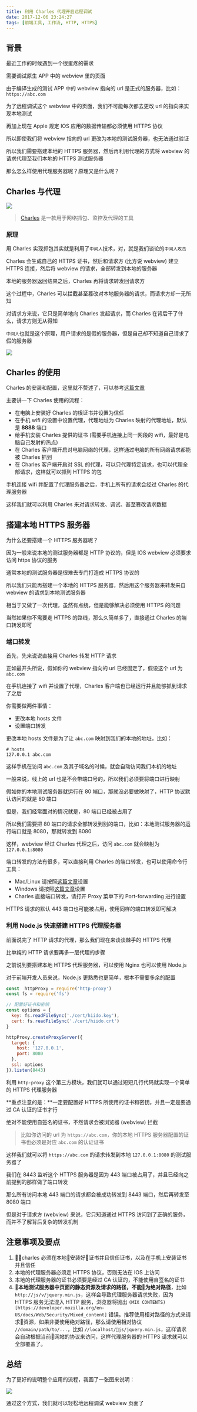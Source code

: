 ```yaml
---
title: 利用 Charles 代理开启远程调试
date: 2017-12-06 23:24:27
tags: [前端工具, 工作流, HTTP, HTTPS]
---
```


## 背景

最近工作的时候遇到一个很蛋疼的需求

需要调试原生 APP 中的 webview 里的页面

由于编译生成的测试 APP 中的 webview 指向的 url 是正式的服务器，比如：`https://abc.com`

为了远程调试这个 webview 中的页面，我们不可能每次都去更改 url 的指向来实现本地测试

再加上现在 Apple 规定 IOS 应用的数据传输都必须使用 HTTPS 协议

所以即使我们将 webview 指向的 url 更改为本地的测试服务器，也无法通过验证

所以我们需要搭建本地的 HTTPS 服务器，然后再利用代理的方式将 webview 的请求代理至我们本地的 HTTPS 测试服务器

那么怎么样使用代理服务器呢？原理又是什么呢？

## Charles 与代理

![](charles.jpeg)

> [Charles](https://www.charlesproxy.com/) 是一款用于网络抓包、监控及代理的工具

### 原理

用 Charles 实现抓包其实就是利用了`中间人`技术，对，就是我们谈论的`中间人攻击`

Charles 会生成自己的 HTTPS 证书，然后和请求方 (比方说 webview) 建立 HTTPS 连接，然后将 webview 的请求，全部转发到本地的服务器

本地的服务器返回结果之后，Charles 再将请求转发回请求方

这个过程中，Charles 可以拦截甚至篡改对本地服务器的请求，而请求方却一无所知

对请求方来说，它只是简单地向 Charles 发起请求，而 Charles 在背后干了什么，请求方则无从得知

`中间人`也就是这个原理，用户请求的是假的服务器，但是自己却不知道自己请求了假的服务器

![](mim.jpeg)

## Charles 的使用

Charles 的安装和配置，这里就不赘述了，可以参考[这篇文章](http://blog.devtang.com/2015/11/14/charles-introduction/)

主要讲一下 Charles 使用的流程：

* 在电脑上安装好 Charles 的根证书并设置为信任
* 在手机 wifi 的设置中设置代理，代理地址为 Charles 映射的代理地址，默认是 **8888** 端口
* 给手机安装 Charles 提供的证书 (需要手机连接上同一网段的 wifi，最好是电脑自己发射的热点)
* 在 Charles 客户端开启对电脑网络的代理，这样通过电脑的所有网络请求都能被 Charles 抓到
* 在 Charles 客户端开启对 SSL 的代理，可以只代理特定请求，也可以代理全部请求，这样就可以抓到 HTTPS 的包

手机连接 wifi 并配置了代理服务器之后，手机上所有的请求会经过 Charles 的代理服务器

这样我们就可以利用 Charles 来对请求转发、调试、甚至篡改请求数据

## 搭建本地 HTTPS 服务器

为什么还要搭建一个 HTTPS 服务器呢？

因为一般来说本地的测试服务器都是 HTTP 协议的，但是 IOS webview 必须要求访问 https 协议的服务

通常本地的测试服务器是很难去专门打造成 HTTPS 协议的

所以我们只能再搭建一个本地的 HTTPS 服务器，然后用这个服务器来转发来自 webview 的请求到本地测试服务器

相当于又做了一次代理，虽然有点绕，但是能够解决必须使用 HTTPS 的问题

当然如果你不需要走 HTTPS 的路线，那么久简单多了，直接通过 Charles 的端口转发即可

### 端口转发

首先，先来说说直接用 Charles 转发 HTTP 请求

正如最开头所说，假如你的 webview 指向的 url 已经固定了，假设这个 url 为 `abc.com`

在手机连接了 wifi 并设置了代理，Charles 客户端也已经运行并且能够抓到请求了之后

你需要做两件事情：

* 更改本地 hosts 文件
* 设置端口转发

更改本地 hosts 文件是为了让 `abc.com` 映射到我们的本地的地址，比如：

```
# hosts
127.0.0.1 abc.com
```

这样手机在访问 `abc.com` 及其子域名的时候，就会自动访问我们本机的地址

一般来说，线上的 url 也是不会带端口号的，所以我们必须要将端口进行映射

假如你的本地测试服务器就运行在 80 端口，那就没必要做映射了，HTTP 协议默认访问的就是 80 端口

但是，我们经常面对的情况就是，80 端口已经被占用了

所以我们需要把 80 端口的请求全部转发到别的端口，比如：本地测试服务器的运行端口就是 8080，那就转发到 8080

这样，webview 经过 Charles 代理之后，访问 `abc.com` 就会映射为 `127.0.0.1:8080`

端口转发的方法有很多，可以直接利用 Charles 的端口转发，也可以使用命令行工具：

* Mac/Linux 请按照[这篇文章](https://my.oschina.net/91jason/blog/546711)设置
* Windows 请按照[这篇文章](http://woshub.com/port-forwarding-in-windows/)设置  
* Charles 直接端口转发，请打开 Proxy 菜单下的 Port-forwarding 进行设置

HTTPS 请求的默认 443 端口也可能被占用，使用同样的端口转发即可解决

### 利用 Node.js 快速搭建 HTTPS 代理服务器

前面说完了 HTTP 请求的代理，那么我们现在来谈谈棘手的 HTTPS 代理

比单纯的 HTTP 请求要再多一层代理的步骤

之前说到要搭建本地 HTTPS 代理服务器，可以使用 Nginx 也可以使用 Node.js

对于前端开发人员来说，Node.js 更熟悉也更简单，根本不需要多余的配置

``` js
const  httpProxy = require('http-proxy')
const fs = require('fs')

// 配置好证书和密钥
const options = {
  key: fs.readFileSync('./cert/hiido.key'),
  cert: fs.readFileSync('./cert/hiido.crt')
}

httpProxy.createProxyServer({
  target: {
    host: '127.0.0.1',
    port: 8080
  },
  ssl: options
}).listen(8443)
```

利用 `http-proxy` 这个第三方模块，我们就可以通过短短几行代码就实现一个简单的 HTTPS 代理服务器

**重点注意的是：**一定要配置好 HTTPS 所使用的证书和密钥，并且一定是要通过 CA 认证的证书才行

绝对不能使用自签名的证书，不然请求会被浏览器 (webview) 拦截

> 比如你访问的 url 为 `https://abc.com`，你的本地 HTTPS 服务器配置的证书也必须是对应 `abc.com` 的认证证书

这样我们就可以将 `https://abc.com` 的请求转发到本地 `127.0.0.1:8080` 的测试服务器了

我们在 8443 监听这个 HTTPS 服务器是因为 443 端口被占用了，并且已经向之前提到的那样做了端口转发

那么所有访问本地 443 端口的请求都会被成功转发到 8443 端口，然后再转发至 8080 端口

但是对于请求方 (webview) 来说，它只知道通过 HTTPS 访问到了正确的服务，而并不了解背后复杂的转发机制

## 注意事项及要点

1. charles 必须在本地安装好证书并且信任证书，以及在手机上安装证书并且信任
2. 本地的代理服务器必须走 HTTPS 协议，否则无法在 IOS 上访问
3. 本地的代理服务器的证书必须要是经过 CA 认证的，不能使用自签名的证书
4. **本地测试服务器中页面的静态资源及请求的路径，不能为绝对路径**，比如 `http://js/v/jquery.min.js`，这样会导致代理服务器请求失败，因为 HTTPS 服务无法混入 HTTP 服务，浏览器将抛出 `(MIX CONTENTS)[https://developer.mozilla.org/en-US/docs/Web/Security/Mixed_content]` 错误。推荐使用相对路径的方式来请求资源，如果非要使用绝对路径，那么请使用相对协议 `//domain/path/to/...`，比如 `//localhost/js/jquery.min.js`，这样请求会自动根据当前网站的协议来访问，这样代理服务器的 HTTPS 请求就可以全部覆盖了。

## 总结

为了更好的说明整个应用的流程，我画了一张图来说明：

![](flow.png)

通过这个方式，我们就可以轻松地远程调试 webview 页面了
